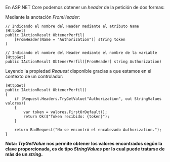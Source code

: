 En ASP.NET Core podemos obtener un *header* de la petición de dos formas:

Mediante la anotación *FromHeader*:

```
// Indicando el nombre del Header mediante el atributo Name
[HttpGet]
public IActionResult ObtenerPerfil(
	[FromHeader(Name = "Authorization")] string token
)

// Indicando el nombre del Header mediante el nombre de la variable
[HttpGet]
public IActionResult ObtenerPerfil([FromHeader] string Authorization)
```

Leyendo la propiedad *Request* disponible gracias a que estamos en el contexto de un controlador:

```
[HttpGet]
public IActionResult ObtenerPerfil()
{
    if (Request.Headers.TryGetValue("Authorization", out StringValues valores))
    {
        var token = valores.FirstOrDefault();
        return Ok($"Token recibido: {token}");
    }

    return BadRequest("No se encontró el encabezado Authorization.");
}
```

**Nota: *TryGetValue* nos permite obtener los valores encontrados según la clave proporcionada, es de tipo *StringValues* por lo cual puede tratarse de más de un *string*.**